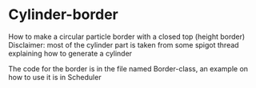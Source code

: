 # Cylinder-border
How to make a circular particle border with a closed top (height border)
Disclaimer: most of the cylinder part is taken from some spigot thread explaining how to generate a cylinder

The code for the border is in the file named Border-class, an example on how to use it is in Scheduler
